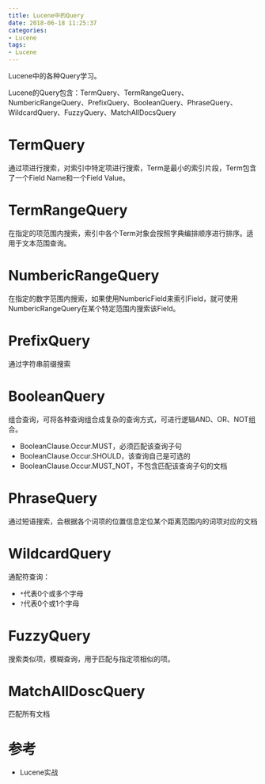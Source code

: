 ```yaml
---
title: Lucene中的Query
date: 2018-06-18 11:25:37
categories: 
- Lucene
tags:
- Lucene
---
```


Lucene中的各种Query学习。

<!--more-->

Lucene的Query包含：TermQuery、TermRangeQuery、NumbericRangeQuery、PrefixQuery、BooleanQuery、PhraseQuery、WildcardQuery、FuzzyQuery、MatchAllDocsQuery

# TermQuery

通过项进行搜索，对索引中特定项进行搜索，Term是最小的索引片段，Term包含了一个Field Name和一个Field Value。

# TermRangeQuery

在指定的项范围内搜索，索引中各个Term对象会按照字典编排顺序进行排序。适用于文本范围查询。

# NumbericRangeQuery

在指定的数字范围内搜索，如果使用NumbericField来索引Field，就可使用NumbericRangeQuery在某个特定范围内搜索该Field。

# PrefixQuery

通过字符串前缀搜索

# BooleanQuery

组合查询，可将各种查询组合成复杂的查询方式，可进行逻辑AND、OR、NOT组合。

- BooleanClause.Occur.MUST，必须匹配该查询子句
- BooleanClause.Occur.SHOULD，该查询自己是可选的
- BooleanClause.Occur.MUST_NOT，不包含匹配该查询子句的文档

# PhraseQuery

通过短语搜索，会根据各个词项的位置信息定位某个距离范围内的词项对应的文档

# WildcardQuery

通配符查询：

- `*`代表0个或多个字母
- `?`代表0个或1个字母

# FuzzyQuery

搜索类似项，模糊查询，用于匹配与指定项相似的项。

# MatchAllDoscQuery

匹配所有文档

# 参考

- Lucene实战

